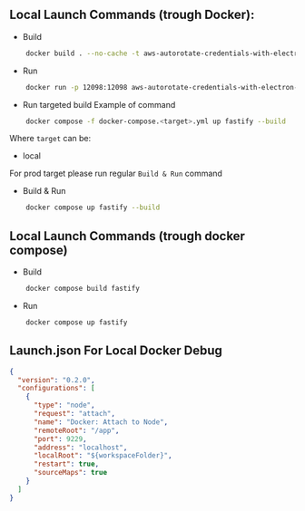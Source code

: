 ## Local Launch Commands (trough Docker):

- Build

```sh
    docker build . --no-cache -t aws-autorotate-credentials-with-electron-fastify-api
```

- Run

```sh
    docker run -p 12098:12098 aws-autorotate-credentials-with-electron-fastify-api
```

- Run targeted build
  Example of command

```sh
    docker compose -f docker-compose.<target>.yml up fastify --build
```

Where `target` can be:

- local

For prod target please run regular `Build & Run` command

- Build & Run

```sh
    docker compose up fastify --build
```

## Local Launch Commands (trough docker compose)

- Build

```sh
    docker compose build fastify
```

- Run

```sh
    docker compose up fastify
```

## Launch.json For Local Docker Debug

```json
{
  "version": "0.2.0",
  "configurations": [
    {
      "type": "node",
      "request": "attach",
      "name": "Docker: Attach to Node",
      "remoteRoot": "/app",
      "port": 9229,
      "address": "localhost",
      "localRoot": "${workspaceFolder}",
      "restart": true,
      "sourceMaps": true
    }
  ]
}
```
